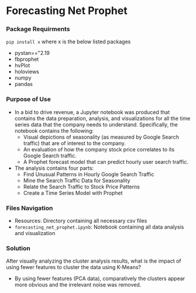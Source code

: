 # Forecasting Net Prophet

### Package Requirments

`pip install x` where x is the below listed packages
* pystan=="2.19
* fbprophet
* hvPlot
* holoviews
* numpy
* pandas

### Purpose of Use
* In a bid to drive revenue, a Jupyter notebook was produced that contains the data preparation, analysis, and visualizations for all the time series data that the company needs to understand. Specifically, the notebook contains the following:
  * Visual depictions of seasonality (as measured by Google Search traffic) that are of interest to the company.
  * An evaluation of how the company stock price correlates to its Google Search traffic.
  * A Prophet forecast model that can predict hourly user search traffic.
* The analysis contains four parts:
  * Find Unusual Patterns in Hourly Google Search Traffic
  * Mine the Search Traffic Data for Seasonality
  * Relate the Search Traffic to Stock Price Patterns
  * Create a Time Series Model with Prophet

### Files Navigation
* Resources: Directory containing all necessary csv files
* `forecasting_net_prophet.ipynb`: Notebook containing all data analysis and visualization

### Solution
After visually analyzing the cluster analysis results, what is the impact of using fewer features to cluster the data using K-Means?
* By using fewer features (PCA data), comparatively the clusters appear more obvious and the irrelevant noise was removed.